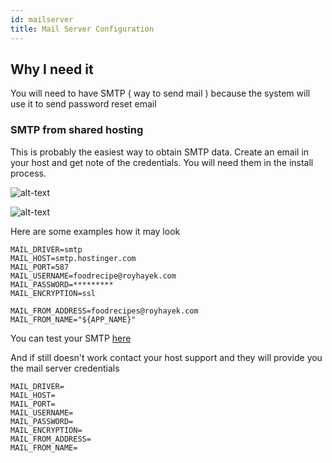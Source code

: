 ```yaml
---
id: mailserver
title: Mail Server Configuration
---
```


## Why I need it
 
You will need to have SMTP ( way to send mail ) because the system will use it to send password reset email

### SMTP from shared hosting

This is probably the easiest way to obtain SMTP data. Create an email in your host and get note of the credentials. You will need them in the install process.

![alt-text](assets/img/mailserver/1.png)

![alt-text](assets/img/mailserver/2.png)

Here are some examples how it may look

```
MAIL_DRIVER=smtp
MAIL_HOST=smtp.hostinger.com
MAIL_PORT=587
MAIL_USERNAME=foodrecipe@royhayek.com
MAIL_PASSWORD=*********
MAIL_ENCRYPTION=ssl

MAIL_FROM_ADDRESS=foodrecipes@royhayek.com
MAIL_FROM_NAME="${APP_NAME}"
```

You can test your SMTP [here](https://www.smtper.net/)

And if still doesn't work contact your host support and they will provide you the mail server credentials

```
MAIL_DRIVER=
MAIL_HOST=
MAIL_PORT=
MAIL_USERNAME=
MAIL_PASSWORD=
MAIL_ENCRYPTION=
MAIL_FROM_ADDRESS=
MAIL_FROM_NAME=
```
